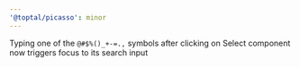 ```yaml
---
'@toptal/picasso': minor
---
```


Typing one of the `@#$%()_+-=.,` symbols after clicking on Select component now triggers focus to its search input
